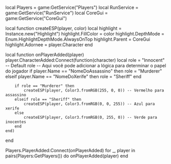 local Players = game:GetService("Players")
local RunService = game:GetService("RunService")
local CoreGui = game:GetService("CoreGui")

local function createESP(player, color)
    local highlight = Instance.new("Highlight")
    highlight.FillColor = color
    highlight.DepthMode = Enum.HighlightDepthMode.AlwaysOnTop
    highlight.Parent = CoreGui
    highlight.Adornee = player.Character
end

local function onPlayerAdded(player)
    player.CharacterAdded:Connect(function(character)
        local role = "Innocent" -- Default role
        -- Aqui você pode adicionar a lógica para determinar o papel do jogador
        if player.Name == "NomeDoAssassino" then
            role = "Murderer"
        elseif player.Name == "NomeDoXerife" then
            role = "Sheriff"
        end

        if role == "Murderer" then
            createESP(player, Color3.fromRGB(255, 0, 0)) -- Vermelho para assassino
        elseif role == "Sheriff" then
            createESP(player, Color3.fromRGB(0, 0, 255)) -- Azul para xerife
        else
            createESP(player, Color3.fromRGB(0, 255, 0)) -- Verde para inocentes
        end
    end)
end

Players.PlayerAdded:Connect(onPlayerAdded)
for _, player in pairs(Players:GetPlayers()) do
    onPlayerAdded(player)
end

